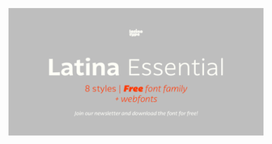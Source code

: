 ![Preview of Latina Essential Family](https://github.com/fridaysyckness/Adobe-Font/blob/master/fonts/Latina%20Essential%20Family/preview/7f67e251912641.58fe633b48c35.png)
